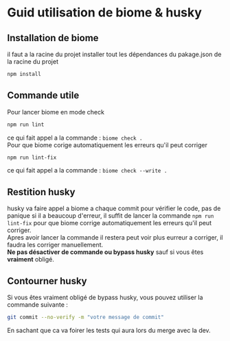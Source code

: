 # Guid utilisation de biome & husky
## Installation de biome
il faut a la racine du projet installer tout les dépendances du pakage.json de la racine du projet
```bash
npm install
```
## Commande utile
Pour lancer biome en mode check
```bash
npm run lint
```
ce qui fait appel a la commande : `biome check .`  
Pour que biome corige automatiquement les erreurs qu'il peut corriger
```bash
npm run lint-fix
```
ce qui fait appel a la commande : `biome check --write .`

## Restition husky
husky va faire appel a biome a chaque commit pour vérifier le code, pas de panique si il a beaucoup d'erreur, il suffit de lancer la commande `npm run lint-fix` pour que biome corrige automatiquement les erreurs qu'il peut corriger.  
Apres avoir lancer la commande il restera peut voir plus eurreur a corriger, il faudra les corriger manuellement.  
**Ne pas désactiver de commande ou bypass husky** sauf si vous êtes **vraiment** obligé.

## Contourner husky
Si vous êtes vraiment obligé de bypass husky, vous pouvez utiliser la commande suivante :
```bash
git commit --no-verify -m "votre message de commit"
```
En sachant que ca va foirer les tests qui aura lors du merge avec la dev.
